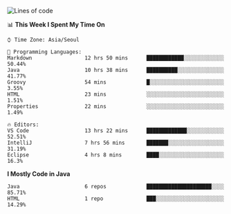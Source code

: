 <!--START_SECTION:waka-->
![Lines of code](https://img.shields.io/badge/From%20Hello%20World%20I%27ve%20Written-231409%20lines%20of%20code-blue)

📊 **This Week I Spent My Time On** 

```text
⌚︎ Time Zone: Asia/Seoul

💬 Programming Languages: 
Markdown                 12 hrs 50 mins      ████████████░░░░░░░░░░░░░   50.44% 
Java                     10 hrs 38 mins      ██████████░░░░░░░░░░░░░░░   41.77% 
Groovy                   54 mins             █░░░░░░░░░░░░░░░░░░░░░░░░   3.55% 
HTML                     23 mins             ░░░░░░░░░░░░░░░░░░░░░░░░░   1.51% 
Properties               22 mins             ░░░░░░░░░░░░░░░░░░░░░░░░░   1.49%

🔥 Editors: 
VS Code                  13 hrs 22 mins      █████████████░░░░░░░░░░░░   52.51% 
IntelliJ                 7 hrs 56 mins       ███████░░░░░░░░░░░░░░░░░░   31.19% 
Eclipse                  4 hrs 8 mins        ████░░░░░░░░░░░░░░░░░░░░░   16.3%

```

**I Mostly Code in Java** 

```text
Java                     6 repos             █████████████████████░░░░   85.71% 
HTML                     1 repo              ███░░░░░░░░░░░░░░░░░░░░░░   14.29%

```



<!--END_SECTION:waka-->
<!--
**cgkim449/cgkim449** is a ✨ _special_ ✨ repository because its `README.md` (this file) appears on your GitHub profile.

Here are some ideas to get you started:

- 🔭 I’m currently working on ...
- 🌱 I’m currently learning ...
- 👯 I’m looking to collaborate on ...
- 🤔 I’m looking for help with ...
- 💬 Ask me about ...
- 📫 How to reach me: ...
- 😄 Pronouns: ...
- ⚡ Fun fact: ...
-->
